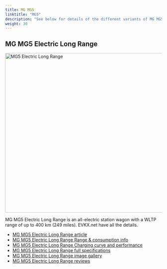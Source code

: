 ```yaml
---
title: MG MG5
linktitle: "MG5"
description: "See below for details of the different variants of MG MG5"
weight: 30
---
```

## MG MG5 Electric Long Range

<a href="/models/mg/mg5/mg5_electric_long_range/"><img src="https://media.evkx.net/multimedia/models/mg/mg5/mg5_electric_long_range/main_1_st.jpg" width="800" height="512" alt="MG5 Electric Long Range" ></a>

MG MG5 Electric Long Range is an all-electric station wagon with a WLTP range of up to 400 km (249 miles). EVKX.net have all the details. 

- [MG MG5 Electric Long Range article](/models/mg/mg5/mg5_electric_long_range/)
- [MG MG5 Electric Long Range Range & consumption info](/models/mg/mg5/mg5_electric_long_range//rangeandconsumption)
- [MG MG5 Electric Long Range Charging curve and performance](/models/mg/mg5/mg5_electric_long_range//chargingcurve)
- [MG MG5 Electric Long Range full specifications](/models/mg/mg5/mg5_electric_long_range//specifications)
- [MG MG5 Electric Long Range image gallery](/models/mg/mg5/mg5_electric_long_range//gallery)
- [MG MG5 Electric Long Range reviews](/models/mg/mg5/mg5_electric_long_range//reviews)

